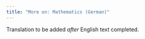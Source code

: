 ```yaml
---
title: "More on: Mathematics (German)"
---
```

Translation to be added _after_ English text completed.
